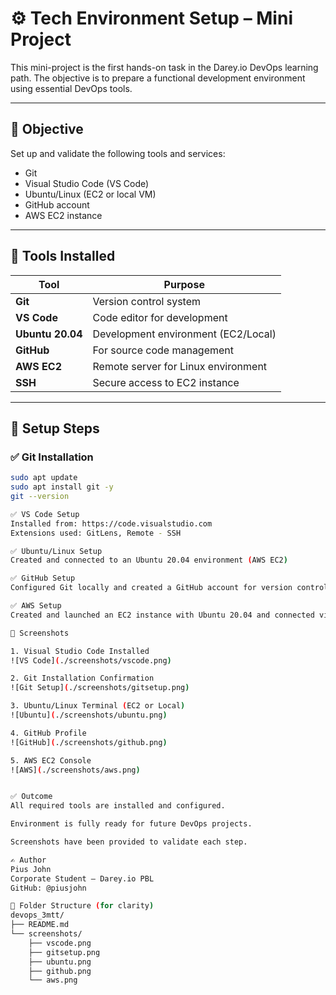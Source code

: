 # ⚙️ Tech Environment Setup – Mini Project

This mini-project is the first hands-on task in the Darey.io DevOps learning path. The objective is to prepare a functional development environment using essential DevOps tools.

---

## 🎯 Objective

Set up and validate the following tools and services:
- Git
- Visual Studio Code (VS Code)
- Ubuntu/Linux (EC2 or local VM)
- GitHub account
- AWS EC2 instance

---

## 🧰 Tools Installed

| Tool            | Purpose                              |
|-----------------|--------------------------------------|
| **Git**         | Version control system               |
| **VS Code**     | Code editor for development          |
| **Ubuntu 20.04**| Development environment (EC2/Local)  |
| **GitHub**      | For source code management           |
| **AWS EC2**     | Remote server for Linux environment  |
| **SSH**         | Secure access to EC2 instance        |

---

## 🧪 Setup Steps

### ✅ Git Installation

```bash
sudo apt update
sudo apt install git -y
git --version

✅ VS Code Setup
Installed from: https://code.visualstudio.com
Extensions used: GitLens, Remote - SSH

✅ Ubuntu/Linux Setup
Created and connected to an Ubuntu 20.04 environment (AWS EC2)

✅ GitHub Setup
Configured Git locally and created a GitHub account for version control.

✅ AWS Setup
Created and launched an EC2 instance with Ubuntu 20.04 and connected via SSH.

📸 Screenshots

1. Visual Studio Code Installed
![VS Code](./screenshots/vscode.png)

2. Git Installation Confirmation
![Git Setup](./screenshots/gitsetup.png)

3. Ubuntu/Linux Terminal (EC2 or Local)
![Ubuntu](./screenshots/ubuntu.png)

4. GitHub Profile
![GitHub](./screenshots/github.png)

5. AWS EC2 Console
![AWS](./screenshots/aws.png)


✅ Outcome
All required tools are installed and configured.

Environment is fully ready for future DevOps projects.

Screenshots have been provided to validate each step.

✍️ Author
Pius John
Corporate Student – Darey.io PBL
GitHub: @piusjohn

📂 Folder Structure (for clarity)
devops_3mtt/
├── README.md
└── screenshots/
    ├── vscode.png
    ├── gitsetup.png
    ├── ubuntu.png
    ├── github.png
    └── aws.png
